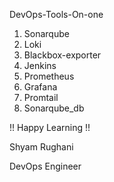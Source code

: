 DevOps-Tools-On-one

1. Sonarqube        
2. Loki             
3. Blackbox-exporter
4. Jenkins       
5. Prometheus    
6. Grafana       
7. Promtail      
8. Sonarqube_db 


!! Happy Learning !!


Shyam Rughani


DevOps Engineer  
